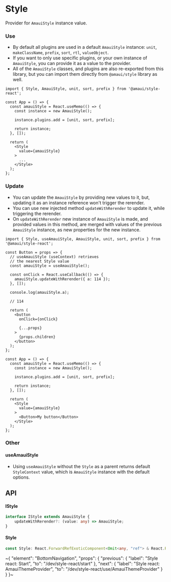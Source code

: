 
# Style

Provider for `AmauiStyle` instance value.

### Use

- By default all plugins are used in a default `AmauiStyle` instance: `unit`, `makeClassName`, `prefix`, `sort`, `rtl`, `valueObject`.
- If you want to only use specific plugins, or your own instance of `AmauiStyle`, you can provide it as a value to the provider.
- All of the `AmauiStyle` classes, and plugins are also re-exported from this library, but you can import them directly from `@amaui/style` library as well.

```tsx
import { Style, AmauiStyle, unit, sort, prefix } from '@amaui/style-react';

const App = () => {
  const amauiStyle = React.useMemo(() => {
    const instance = new AmauiStyle();

    instance.plugins.add = [unit, sort, prefix];

    return instance;
  }, []);

  return (
    <Style
      value={amauiStyle}
    >
      ...
    </Style>
  );
};
```

### Update

- You can update the `AmauiStyle` by providing new values to it, but, updating it as an instance reference won't trigger the rerender.
- You can use new injected method `updateWithRerender` to update it, while triggering the rerender.
- On `updateWithRerender` new instance of `AmauiStyle` is made, and provided values in this method, are merged with values of the previous `AmauiStyle` instance, as new properties for the new instance.

```tsx
import { Style, useAmauiStyle, AmauiStyle, unit, sort, prefix } from '@amaui/style-react';

const Button = props => {
  // useAmauiStyle (useContext) retrieves
  // the nearest Style value
  const amauiStyle = useAmauiStyle();

  const onClick = React.useCallback(() => {
    amauiStyle.updateWithRerender({ a: 114 });
  }, []);

  console.log(amauiStyle.a);

  // 114

  return (
    <button
      onClick={onClick}

      {...props}
    >
      {props.children}
    </button>
  );
};

const App = () => {
  const amauiStyle = React.useMemo(() => {
    const instance = new AmauiStyle();

    instance.plugins.add = [unit, sort, prefix];

    return instance;
  }, []);

  return (
    <Style
      value={amauiStyle}
    >
      <Button>My button</Button>
    </Style>
  );
};
```

### Other

#### useAmauiStyle

- Using `useAmauiStyle` without the `Style` as a parent returns default `StyleContext` value, which is `AmauiStyle` instance with the default options.

## API

#### IStyle

```ts
interface IStyle extends AmauiStyle {
    updateWithRerender?: (value: any) => AmauiStyle;
}
```

#### Style

```ts
const Style: React.ForwardRefExoticComponent<Omit<any, "ref"> & React.RefAttributes<unknown>>;
```


~{
  "element": "BottomNavigation",
  "props": {
    "previous": {
      "label": "Style react: Start",
      "to": "/dev/style-react/start"
    },
    "next": {
      "label": "Style react: AmauiThemeProvider",
      "to": "/dev/style-react/use/AmauiThemeProvider"
    }
  }
}~
